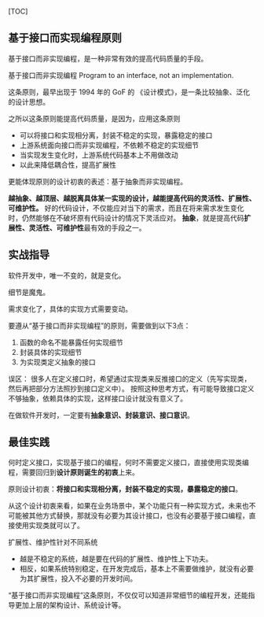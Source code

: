 [TOC]

## 基于接口而实现编程原则

基于接口而非实现编程，是一种非常有效的提高代码质量的手段。

基于接口而非实现编程
Program to an interface, not an implementation.

这条原则，最早出现于 1994 年的 GoF 的 《设计模式》，是一条比较抽象、泛化的设计思想。

之所以这条原则能提高代码质量，是因为，应用这条原则

- 可以将接口和实现相分离，封装不稳定的实现，暴露稳定的接口
- 上游系统面向接口而非实现编程，不依赖不稳定的实现细节
- 当实现发生变化时，上游系统代码基本上不用做改动
- 以此来降低耦合性，提高扩展性

更能体现原则的设计初衷的表述：基于抽象而非实现编程。

**越抽象、越顶层、越脱离具体某一实现的设计，越能提高代码的灵活性、扩展性、可维护性。**
好的代码设计，不仅能应对当下的需求，而且在将来需求发生变化时，仍然能够在不破坏原有代码设计的情况下灵活应对。
**抽象**，就是提高代码**扩展性、灵活性、可维护性**最有效的手段之一。


## 实战指导

软件开发中，唯一不变的，就是变化。

细节是魔鬼。

需求变化了，具体的实现方式需要变动。

要遵从“基于接口而非实现编程”的原则，需要做到以下3点：

1. 函数的命名不能暴露任何实现细节
2. 封装具体的实现细节
3. 为实现类定义抽象的接口

误区：
很多人在定义接口时，希望通过实现类来反推接口的定义（先写实现类，然后再把部分方法照抄到接口定义中）。
按照这种思考方式，有可能导致接口定义不够抽象，依赖具体的实现，这样接口设计就没有意义了。

在做软件开发时，一定要有**抽象意识、封装意识、接口意识**。


## 最佳实践

何时定义接口，实现基于接口的编程，何时不需要定义接口，直接使用实现类编程，需要回归到**设计原则诞生的初衷**上来。

原则设计初衷：**将接口和实现相分离，封装不稳定的实现，暴露稳定的接口**。

从这个设计初衷来看，如果在业务场景中，某个功能只有一种实现方式，未来也不可能被其他方式替换，那就没有必要为其设计接口，也没有必要基于接口编程，直接使用实现类就可以了。

扩展性、维护性针对不同系统

- 越是不稳定的系统，越是要在代码的扩展性、维护性上下功夫。
- 相反，如果系统特别稳定，在开发完成后，基本上不需要做维护，就没有必要为其扩展性，投入不必要的开发时间。

“基于接口而非实现编程”这条原则，不仅仅可以知道非常细节的编程开发，还能指导更加上层的架构设计、系统设计等。
